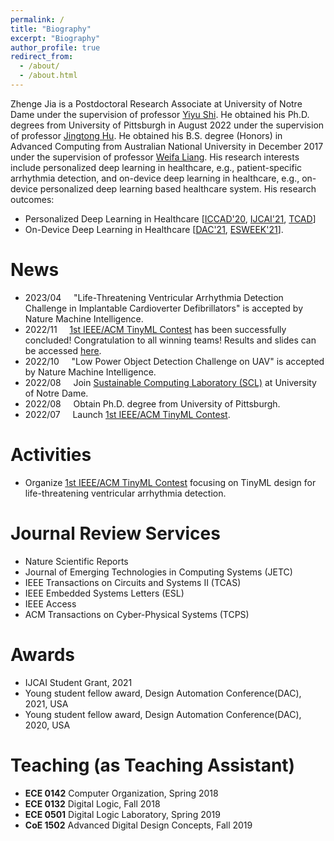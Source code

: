 ```yaml
---
permalink: /
title: "Biography"
excerpt: "Biography"
author_profile: true
redirect_from: 
  - /about/
  - /about.html
---
```

Zhenge Jia is a Postdoctoral Research Associate at University of Notre Dame under the supervision of professor [Yiyu Shi](https://www3.nd.edu/~scl/index.html). He obtained his Ph.D. degrees from University of Pittsburgh in August 2022 under the supervision of professor [Jingtong Hu](https://sites.pitt.edu/~jthu/index.html). He obtained his B.S. degree (Honors) in Advanced Computing from Australian National University in December 2017 under the supervision of professor [Weifa Liang](https://www.cs.cityu.edu.hk/~weliang/). His research interests include personalized deep learning in healthcare, e.g., patient-specific arrhythmia detection, and on-device deep learning in healthcare, e.g., on-device personalized deep learning based healthcare system.
His research outcomes: 
* Personalized Deep Learning in Healthcare [[ICCAD'20](https://dl.acm.org/doi/abs/10.1145/3400302.3415774?casa_token=tqZyGxa0C34AAAAA:gulGfir-bcDA-Y5VLTB6Dofwk20T4rGazQjxrxcH10hyNhrpHaW5vocT9eviqRBDMvYE_553wDGq7ao), [IJCAI'21](https://www.ijcai.org/proceedings/2021/0359.pdf), [TCAD](https://ieeexplore.ieee.org/document/9743335)]
* On-Device Deep Learning in Healthcare [[DAC'21](https://ieeexplore.ieee.org/document/9586123/metrics#metrics), [ESWEEK'21](https://dl.acm.org/doi/10.1145/3476987)].


# News
* 2023/04 &nbsp; &nbsp;    "Life-Threatening Ventricular Arrhythmia Detection Challenge in Implantable Cardioverter Defibrillators" is accepted by Nature Machine Intelligence.
* 2022/11 &nbsp; &nbsp;    [1st IEEE/ACM TinyML Contest](https://tinymlcontest.github.io/TinyML-Design-Contest/) has been successfully concluded! Congratulation to all winning teams! Results and slides can be accessed [here](https://tinymlcontest.github.io/TinyML-Design-Contest/Winners.html).
* 2022/10 &nbsp; &nbsp;    "Low Power Object Detection Challenge on UAV" is accepted by Nature Machine Intelligence.
* 2022/08 &nbsp; &nbsp;    Join [Sustainable Computing Laboratory (SCL)](https://www3.nd.edu/~scl/index.html) at University of Notre Dame.
* 2022/08 &nbsp; &nbsp;    Obtain Ph.D. degree from University of Pittsburgh.
* 2022/07 &nbsp; &nbsp;    Launch [1st IEEE/ACM TinyML Contest](https://tinymlcontest.github.io/TinyML-Design-Contest/).

<!--# Conference Program Committee Services
-->

# Activities
* Organize [1st IEEE/ACM TinyML Contest](https://tinymlcontest.github.io/TinyML-Design-Contest/) focusing on TinyML design for life-threatening ventricular arrhythmia detection. 

# Journal Review Services
* Nature Scientific Reports
* Journal of Emerging Technologies in Computing Systems (JETC)
* IEEE Transactions on Circuits and Systems II (TCAS)
* IEEE Embedded Systems Letters (ESL)
* IEEE Access
* ACM Transactions on Cyber-Physical Systems (TCPS)

# Awards
* IJCAI Student Grant, 2021
* Young student fellow award, Design Automation Conference(DAC), 2021, USA 
* Young student fellow award, Design Automation Conference(DAC), 2020, USA

# Teaching (as Teaching Assistant)
* **ECE 0142** Computer Organization, Spring 2018
* **ECE 0132** Digital Logic, Fall 2018
* **ECE 0501** Digital Logic Laboratory, Spring 2019
* **CoE 1502** Advanced Digital Design Concepts, Fall 2019